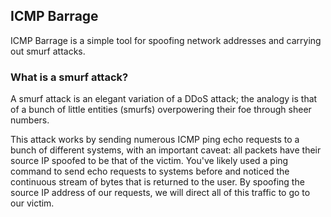 ## ICMP Barrage
ICMP Barrage is a simple tool for spoofing network addresses and carrying out smurf attacks.

### What is a smurf attack?
A smurf attack is an elegant variation of a DDoS attack; the analogy is that of a bunch of little entities (smurfs) overpowering their foe through sheer numbers.

This attack works by sending numerous ICMP ping echo requests to a bunch of different systems, with an important caveat: all packets have their source IP spoofed to be that of the victim. You've likely used a ping command to send echo requests to systems before and noticed the continuous stream of bytes that is returned to the user. By spoofing the source IP address of our requests, we will direct all of this traffic to go to our victim.
